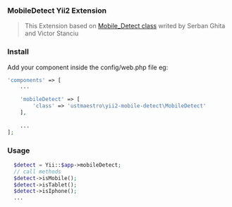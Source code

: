 ### MobileDetect Yii2 Extension
> This Extension based on [Mobile_Detect class](https://github.com/serbanghita/Mobile-Detect) writed by Serban Ghita and Victor Stanciu

### Install
Add your component inside the config/web.php file eg:

```php
'components' => [
    ...

    'mobileDetect' => [
        'class' => 'ustmaestro\yii2-mobile-detect\MobileDetect'
    ],
    
    ...
];
```

### Usage
```php
  $detect = Yii::$app->mobileDetect;
  // call methods
  $detect->isMobile();
  $detect->isTablet();
  $detect->isIphone();
  ...
```

